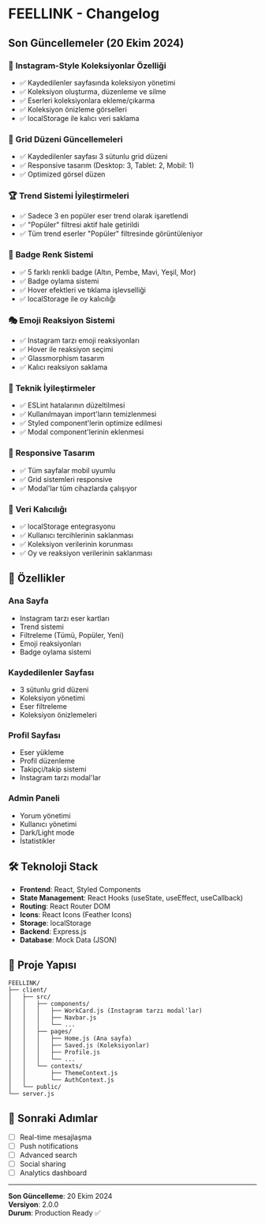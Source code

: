 # FEELLINK - Changelog

## Son Güncellemeler (20 Ekim 2024)

### 🎨 **Instagram-Style Koleksiyonlar Özelliği**
- ✅ Kaydedilenler sayfasında koleksiyon yönetimi
- ✅ Koleksiyon oluşturma, düzenleme ve silme
- ✅ Eserleri koleksiyonlara ekleme/çıkarma
- ✅ Koleksiyon önizleme görselleri
- ✅ localStorage ile kalıcı veri saklama

### 🎯 **Grid Düzeni Güncellemeleri**
- ✅ Kaydedilenler sayfası 3 sütunlu grid düzeni
- ✅ Responsive tasarım (Desktop: 3, Tablet: 2, Mobil: 1)
- ✅ Optimized görsel düzen

### 🏆 **Trend Sistemi İyileştirmeleri**
- ✅ Sadece 3 en popüler eser trend olarak işaretlendi
- ✅ "Popüler" filtresi aktif hale getirildi
- ✅ Tüm trend eserler "Popüler" filtresinde görüntüleniyor

### 🎨 **Badge Renk Sistemi**
- ✅ 5 farklı renkli badge (Altın, Pembe, Mavi, Yeşil, Mor)
- ✅ Badge oylama sistemi
- ✅ Hover efektleri ve tıklama işlevselliği
- ✅ localStorage ile oy kalıcılığı

### 🎭 **Emoji Reaksiyon Sistemi**
- ✅ Instagram tarzı emoji reaksiyonları
- ✅ Hover ile reaksiyon seçimi
- ✅ Glassmorphism tasarım
- ✅ Kalıcı reaksiyon saklama

### 🔧 **Teknik İyileştirmeler**
- ✅ ESLint hatalarının düzeltilmesi
- ✅ Kullanılmayan import'ların temizlenmesi
- ✅ Styled component'lerin optimize edilmesi
- ✅ Modal component'lerinin eklenmesi

### 📱 **Responsive Tasarım**
- ✅ Tüm sayfalar mobil uyumlu
- ✅ Grid sistemleri responsive
- ✅ Modal'lar tüm cihazlarda çalışıyor

### 💾 **Veri Kalıcılığı**
- ✅ localStorage entegrasyonu
- ✅ Kullanıcı tercihlerinin saklanması
- ✅ Koleksiyon verilerinin korunması
- ✅ Oy ve reaksiyon verilerinin saklanması

## 🚀 **Özellikler**

### Ana Sayfa
- Instagram tarzı eser kartları
- Trend sistemi
- Filtreleme (Tümü, Popüler, Yeni)
- Emoji reaksiyonları
- Badge oylama sistemi

### Kaydedilenler Sayfası
- 3 sütunlu grid düzeni
- Koleksiyon yönetimi
- Eser filtreleme
- Koleksiyon önizlemeleri

### Profil Sayfası
- Eser yükleme
- Profil düzenleme
- Takipçi/takip sistemi
- Instagram tarzı modal'lar

### Admin Paneli
- Yorum yönetimi
- Kullanıcı yönetimi
- Dark/Light mode
- İstatistikler

## 🛠️ **Teknoloji Stack**

- **Frontend**: React, Styled Components
- **State Management**: React Hooks (useState, useEffect, useCallback)
- **Routing**: React Router DOM
- **Icons**: React Icons (Feather Icons)
- **Storage**: localStorage
- **Backend**: Express.js
- **Database**: Mock Data (JSON)

## 📁 **Proje Yapısı**

```
FEELLINK/
├── client/
│   ├── src/
│   │   ├── components/
│   │   │   ├── WorkCard.js (Instagram tarzı modal'lar)
│   │   │   ├── Navbar.js
│   │   │   └── ...
│   │   ├── pages/
│   │   │   ├── Home.js (Ana sayfa)
│   │   │   ├── Saved.js (Koleksiyonlar)
│   │   │   ├── Profile.js
│   │   │   └── ...
│   │   └── contexts/
│   │       ├── ThemeContext.js
│   │       └── AuthContext.js
│   └── public/
└── server.js
```

## 🎯 **Sonraki Adımlar**

- [ ] Real-time mesajlaşma
- [ ] Push notifications
- [ ] Advanced search
- [ ] Social sharing
- [ ] Analytics dashboard

---

**Son Güncelleme**: 20 Ekim 2024  
**Versiyon**: 2.0.0  
**Durum**: Production Ready ✅






